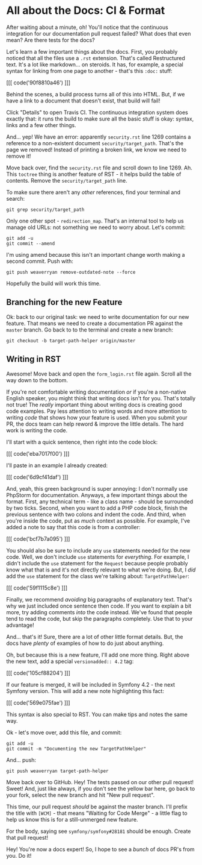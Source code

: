 # All about the Docs: CI & Format

After waiting about a minute, oh! You'll notice that the continuous integration for
our documentation pull request failed? What does that even mean? Are there tests
for the docs?

Let's learn a few important things about the docs. First, you probably noticed
that all the files use a `.rst` extension. That's called Restructured text. It's a
lot like markdown... on steroids. It has, for example, a special syntax for linking
from one page to another - that's this `:doc:` stuff:

[[[ code('90f8810a46') ]]]

Behind the scenes, a build process turns all of this into HTML. But, if we have a
link to a document that doesn't exist, that build will fail!

Click "Details" to open Travis CI. The continuous integration system does exactly
that: it runs the build to make sure all the basic stuff is okay: syntax, links
and a few other things.

And... yep! We have an error: apparently `security.rst` line 1269 contains a reference
to a non-existent document `security/target_path`. That's the page we removed!
Instead of printing a broken link, we know we need to remove it!

Move back over, find the `security.rst` file and scroll down to line 1269. Ah.
This `toctree` thing is another feature of RST - it helps build the table of
contents. Remove the `security/target_path` line.

To make sure there aren't any *other* references, find your terminal and search:

```terminal
git grep security/target_path
```

Only one other spot - `redirection_map`. That's an internal tool to help us manage
old URLs: not something we need to worry about. Let's commit:

```terminal
git add -u
git commit --amend
```

I'm using amend because this isn't an important change worth making a second commit.
Push with:

```terminal
git push weaverryan remove-outdated-note --force
```

Hopefully the build will work this time.

## Branching for the new Feature

Ok: back to our original task: we need to write documentation for our new feature.
That means we need to create a documentation PR against the `master` branch. Go
back to to the terminal and create a new branch:

```terminal
git checkout -b target-path-helper origin/master
```

## Writing in RST

Awesome! Move back and open the `form_login.rst` file again. Scroll all the way
down to the bottom.

If you're not comfortable writing documentation *or* if you're a non-native English
speaker, you might think that writing docs isn't for you. That's totally not true!
The *really* important thing about writing docs is creating good code examples.
Pay less attention to writing words and more attention to writing *code* that shows
how your feature is used. When you submit your PR, the docs team can help reword &
improve the little details. The hard work is writing the code.

I'll start with a quick sentence, then right into the code block:

[[[ code('eba7017f00') ]]]

I'll paste in an example I already created:

[[[ code('6d9cf41daf') ]]]

And, yeah, this green background is super annoying: I don't normally use PhpStorm
for documentation. Anyways, a few important things about the format. First, any
technical term - like a class name - should be surrounded by two ticks. Second,
when you want to add a PHP code block, finish the previous sentence with two colons
and indent the code. And third, when you're inside the code, put as *much* context
as possible. For example, I've added a note to say that this code is from a controller:

[[[ code('bcf7b7a095') ]]]

You should also be sure to include any `use` statements needed for the new code.
Well, we don't include `use` statements for *everything*. For example, I didn't
include the `use` statement for the `Request` because people probably know what that
is and it's not directly relevant to what we're doing. But, I *did* add the `use`
statement for the class we're talking about: `TargetPathHelper`:

[[[ code('59f1115c8e') ]]]

Finally, we recommend *avoiding* big paragraphs of explanatory text. That's why
we just included once sentence then code. If you want to explain a bit more, try
adding comments *into* the code instead. We've found that people tend to read the
code, but skip the paragraphs completely. Use that to your advantage!

And... that's it! Sure, there are a lot of other little format details. But,
the docs have *plenty* of examples of how to do just about anything.

Oh, but because this is a new feature, I'll add one more thing. Right above the
new text, add a special `versionadded:: 4.2` tag:

[[[ code('105cf88204') ]]]

If our feature is merged, it will be included in Symfony 4.2 - the next Symfony version.
This will add a new note highlighting this fact:

[[[ code('569e075fae') ]]]

This syntax is also special to RST. You can make tips and notes the same way.

Ok - let's move over, add this file, and commit:

```terminal-silent
git add -u
git commit -m "Documenting the new TargetPathHelper"
```

And... push:

```terminal
git push weaverryan target-path-helper
```

Move back over to GitHub. Hey! The tests passed on our other pull request! Sweet!
And, just like always, if you don't see the yellow bar here, go back to your fork,
select the new branch and hit "New pull request".

This time, our pull request *should* be against the master branch. I'll prefix
the title with `[WCM]` - that means "Waiting for Code Merge" - a little flag to
help us know this is for a still-unmerged new feature.

For the body, saying see `symfony/symfony#28181` should be enough. Create that
pull request!

Hey! You're now a docs expert! So, I hope to see a *bunch* of docs PR's from you.
Do it!
